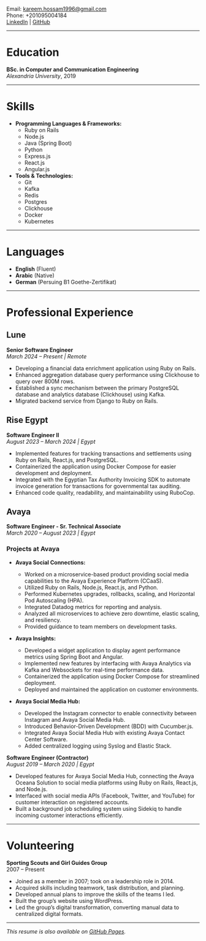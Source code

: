 Email: [kareem.hossam1996@gmail.com](mailto:kareem.hossam1996@gmail.com)  
Phone: +201095004184  
[LinkedIn](https://www.linkedin.com/in/kareemhossam/) | [GitHub](https://github.com/kareemhossam)

---

# Education
**BSc. in Computer and Communication Engineering**  
*Alexandria University*, 2019

---

# Skills
- **Programming Languages & Frameworks:** 
    - Ruby on Rails
    - Node.js
    - Java (Spring Boot)
    - Python
    - Express.js
    - React.js
    - Angular.js
- **Tools & Technologies:** 
    - Git
    - Kafka
    - Redis
    - Postgres
    - Clickhouse
    - Docker
    - Kubernetes

---

# Languages
- **English** (Fluent)
- **Arabic** (Native)
- **German** (Persuing B1 Goethe-Zertifikat)

---

# Professional Experience

## Lune
**Senior Software Engineer**  
*March 2024 – Present | Remote*  
- Developing a financial data enrichment application using Ruby on Rails.
- Enhanced aggregation database query performance using Clickhouse to query over 800M rows.
- Established a sync mechanism between the primary PostgreSQL database and analytics database (Clickhouse) using Kafka.
- Migrated backend service from Django to Ruby on Rails.

## Rise Egypt
**Software Engineer II**  
*August 2023 – March 2024 | Egypt*  
- Implemented features for tracking transactions and settlements using Ruby on Rails, React.js, and PostgreSQL.
- Containerized the application using Docker Compose for easier development and deployment.
- Integrated with the Egyptian Tax Authority Invoicing SDK to automate invoice generation for transactions for governmental tax auditing.
- Enhanced code quality, readability, and maintainability using RuboCop.

## Avaya
**Software Engineer - Sr. Technical Associate**  
*March 2020 – August 2023 | Egypt*  

### Projects at Avaya
- **Avaya Social Connections:**  
    - Worked on a microservice-based product providing social media capabilities to the Avaya Experience Platform (CCaaS).
    - Utilized Ruby on Rails, Node.js, React.js, and Python.
    - Performed Kubernetes upgrades, rollbacks, scaling, and Horizontal Pod Autoscaling (HPA).
    - Integrated Datadog metrics for reporting and analysis.
    - Analyzed all microservices to achieve zero downtime, elastic scaling, and resiliency.
    - Provided guidance to team members on development tasks.

- **Avaya Insights:**  
    - Developed a widget application to display agent performance metrics using Spring Boot and Angular.
    - Implemented new features by interfacing with Avaya Analytics via Kafka and Websockets for real-time performance data.
    - Containerized the application using Docker Compose for streamlined deployment.
    - Deployed and maintained the application on customer environments.

- **Avaya Social Media Hub:**  
    - Developed the Instagram connector to enable connectivity between Instagram and Avaya Social Media Hub.
    - Introduced Behavior-Driven Development (BDD) with Cucumber.js.
    - Integrated Avaya Social Media Hub with existing Avaya Contact Center Software.
    - Added centralized logging using Syslog and Elastic Stack.

**Software Engineer (Contractor)**  
*August 2019 – March 2020 | Egypt*  
- Developed features for Avaya Social Media Hub, connecting the Avaya Oceana Solution to social media platforms using Ruby on Rails, React.js, and Node.js.
- Interfaced with social media APIs (Facebook, Twitter, and YouTube) for customer interaction on registered accounts.
- Built a background job scheduling system using Sidekiq to handle incoming customer interactions efficiently.

---

# Volunteering
**Sporting Scouts and Girl Guides Group**  
2007 – Present  
- Joined as a member in 2007; took on a leadership role in 2014.
- Acquired skills including teamwork, task distribution, and planning.
- Developed annual plans to improve the skills of the teams I led.
- Built the group’s website using WordPress.
- Led the group’s digital transformation, converting manual data to centralized digital formats.

---

*This resume is also available on [GitHub Pages](https://github.com/kareemhossam).*
